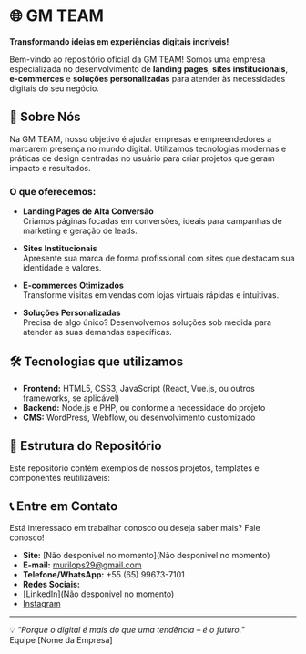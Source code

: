 # 🌐 GM TEAM

**Transformando ideias em experiências digitais incríveis!**

Bem-vindo ao repositório oficial da GM TEAM! Somos uma empresa especializada no desenvolvimento de **landing pages**, **sites institucionais**, **e-commerces** e **soluções personalizadas** para atender às necessidades digitais do seu negócio.

## 🚀 Sobre Nós
Na GM TEAM, nosso objetivo é ajudar empresas e empreendedores a marcarem presença no mundo digital. Utilizamos tecnologias modernas e práticas de design centradas no usuário para criar projetos que geram impacto e resultados.

### O que oferecemos:
- **Landing Pages de Alta Conversão**  
  Criamos páginas focadas em conversões, ideais para campanhas de marketing e geração de leads.  

- **Sites Institucionais**  
  Apresente sua marca de forma profissional com sites que destacam sua identidade e valores.  

- **E-commerces Otimizados**  
  Transforme visitas em vendas com lojas virtuais rápidas e intuitivas.  

- **Soluções Personalizadas**  
  Precisa de algo único? Desenvolvemos soluções sob medida para atender às suas demandas específicas.

## 🛠️ Tecnologias que utilizamos
- **Frontend:** HTML5, CSS3, JavaScript (React, Vue.js, ou outros frameworks, se aplicável)
- **Backend:** Node.js e PHP, ou conforme a necessidade do projeto
- **CMS:** WordPress, Webflow, ou desenvolvimento customizado

## 📂 Estrutura do Repositório
Este repositório contém exemplos de nossos projetos, templates e componentes reutilizáveis:


## 📞 Entre em Contato
Está interessado em trabalhar conosco ou deseja saber mais? Fale conosco!  

- **Site:** [Não desponivel no momento](Não desponivel no momento)  
- **E-mail:** murilops29@gmail.com
- **Telefone/WhatsApp:** +55 (65) 99673-7101  
- **Redes Sociais:**
- [LinkedIn](Não desponivel no momento)
- [Instagram](https://www.instagram.com/gmteam.technology/)

---

💡 _“Porque o digital é mais do que uma tendência – é o futuro."_  
Equipe [Nome da Empresa]
